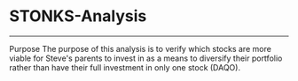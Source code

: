 # STONKS-Analysis
---
Purpose
The purpose of this analysis is to verify which stocks are more viable for Steve's parents to invest in as a means to diversify their portfolio rather than have their full investment in only one stock (DAQO). 
